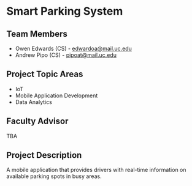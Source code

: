 # Smart Parking System
## Team Members
- Owen Edwards (CS) - edwardoa@mail.uc.edu
- Andrew Pipo (CS) - pipoat@mail.uc.edu
## Project Topic Areas
- IoT
- Mobile Application Development
- Data Analytics
## Faculty Advisor
TBA
## Project Description
A mobile application that provides drivers with real-time information on available parking spots in busy areas.
